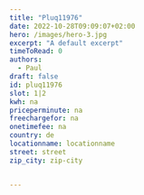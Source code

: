 ```yaml
---
title: "Pluq11976"
date: 2022-10-28T09:09:07+02:00
hero: /images/hero-3.jpg
excerpt: "A default excerpt"
timeToRead: 0
authors:
  - Paul
draft: false
id: pluq11976
slot: 1|2
kwh: na
priceperminute: na
freechargefor: na
onetimefee: na
country: de
locationname: locationname
street: street
zip_city: zip-city


---
```

